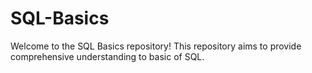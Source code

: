 # SQL-Basics
Welcome to the SQL Basics repository!
This repository aims to provide comprehensive understanding to basic of SQL.
